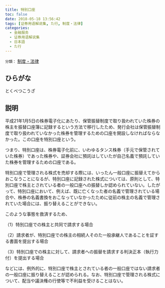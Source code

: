 ```yaml
---
title: 特別口座
toc: false
date: 2018-05-18 13:56:42
tags: [证券用语解说集, た行, 制度・法律]
categories:
  - 金融服务
  - 证券用语解说集
  - 日本語
  - た行
---
```


`分類：` [制度・法律](/tags/制度・法律/)

## ひらがな

とくべつこうざ

## 説明

平成21年1月5日の株券電子化にあたり、保管振替制度で取り扱われていた株券の株主を振替口座簿に記録するという方法で移行したため、発行会社は保管振替制度で取り扱われていなかった株券を管理するための口座を開設しなければならなかった。この口座を特別口座という。

つまり、特別口座は、株券電子化前に、いわゆるタンス株券（手元で保管されていた株券）であった株券や、証券会社に預託はしていたが自己名義で預託していた株券を管理するための口座である。

特別口座で管理される株式を売却する際には、いったん一般口座に振替えてからおこなうことになるが、特別口座に記録された株式については、原則として、特別口座で株主とされている者の一般口座への振替しか認められていない。したがって、特別口座において、例えば、既に亡くなった者の名義で管理されている場合や、株券の名義書換をおこなっていなかったために従前の株主の名義で管理されていた場合には、振り替えることができない。

このような事態を救済するため、

（1）特別口座での株主と共同で請求する場合

（2）請求者が、特別口座での株主の相続人そのた一般承継人であることを証する書面を提出する場合

（3）特別口座での株主に対して、請求者への振替を請求する判決正本（執行力付）を提出する場合

などには、例外的に、特別口座で株主とされている者の一般口座ではない請求者の一般口座に振り替えることが認められる。なお、特別口座で管理される株式について、配当や議決権の行使等で不利益を受けることはない。
